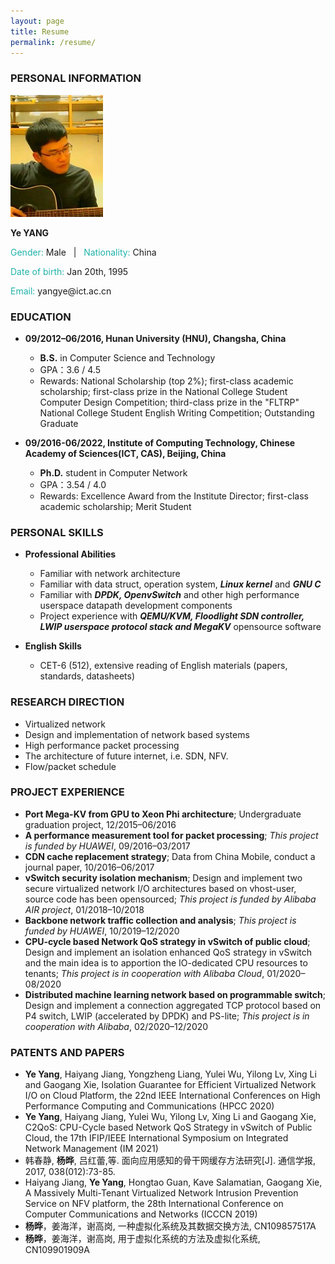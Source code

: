 ```yaml
---
layout: page
title: Resume
permalink: /resume/
---
```


### **PERSONAL INFORMATION**
<img class="profile-picture" src="/static/img/me.jpg">

**Ye YANG**

<p><font color="#20B2AA">Gender:&nbsp;</font>Male&nbsp;&nbsp;&nbsp;|&nbsp;&nbsp;&nbsp;<font color="#20B2AA">Nationality:&nbsp;</font>China</p>

<p><font color="#20B2AA">Date of birth:&nbsp;</font>Jan 20th,&nbsp;1995</p>

<p><font color="#20B2AA">Email: </font>yangye@ict.ac.cn</p>

### **EDUCATION**

* **09/2012–06/2016, Hunan University (HNU), Changsha, China**
   * **B.S.** in Computer Science and Technology
   * GPA：3.6 / 4.5
   * Rewards: National Scholarship (top 2%); first-class academic scholarship; first-class prize in the National College Student Computer Design Competition; third-class prize in the "FLTRP" National College Student English Writing Competition; Outstanding Graduate

* **09/2016-06/2022, Institute of Computing Technology, Chinese Academy of Sciences(ICT, CAS), Beijing, China**
   * **Ph.D.** student in Computer Network
   * GPA：3.54 / 4.0
   * Rewards: Excellence Award from the Institute Director; first-class academic scholarship; Merit Student

<!--
&nbsp;|&nbsp;|&nbsp;
-----|-------|---------
09/2016-Present | **Ph.D.** student in Computer Network | Institute of Computing Technology (**ICT**), Chinese Academy of Sciences, China
09/2012–06/2016 | **B.S.** in Computer Science and Technology | Hunan University (**HNU**), China
-->

### **PERSONAL SKILLS**

* **Professional Abilities**  

   * Familiar with network architecture  
   * Familiar with data struct, operation system, ***Linux kernel*** and ***GNU C***
   * Familiar with ***DPDK, OpenvSwitch*** and other high performance userspace datapath development components
   * Project experience with ***QEMU/KVM, Floodlight SDN controller, LWIP userspace protocol stack and MegaKV*** opensource software  

* **English Skills**  
   * CET-6 (512), extensive reading of English materials (papers, standards, datasheets)

### **RESEARCH DIRECTION**

* Virtualized network
* Design and implementation of network based systems
* High performance packet processing
* The architecture of future internet, i.e. SDN, NFV.
* Flow/packet schedule

### **PROJECT EXPERIENCE**

* **Port Mega-KV from GPU to Xeon Phi architecture**; Undergraduate graduation project, 12/2015–06/2016
* **A performance measurement tool for packet processing**; *This project is funded by HUAWEI*, 09/2016–03/2017
* **CDN cache replacement strategy**; Data from China Mobile, conduct a journal paper, 10/2016–06/2017
* **vSwitch security isolation mechanism**; Design and implement two secure virtualized network I/O architectures based on vhost-user, source code has been opensourced; *This project is funded by Alibaba AIR project*, 01/2018–10/2018
* **Backbone network traffic collection and analysis**; *This project is funded by HUAWEI*, 10/2019–12/2020
* **CPU-cycle based Network QoS strategy in vSwitch of public cloud**; Design and implement an isolation enhanced QoS strategy in vSwitch and the main idea is to apportion the IO-dedicated CPU resources to tenants; *This project is in cooperation with Alibaba Cloud*, 01/2020–08/2020
* **Distributed machine learning network based on programmable switch**; Design and implement a connection aggregated TCP protocol based on P4 switch, LWIP (accelerated by DPDK) and PS-lite; *This project is in cooperation with Alibaba*, 02/2020–12/2020

### **PATENTS AND PAPERS**
* **Ye Yang**, Haiyang Jiang, Yongzheng Liang, Yulei Wu, Yilong Lv, Xing Li and Gaogang Xie, Isolation Guarantee for Efficient Virtualized Network I/O on Cloud Platform, the 22nd IEEE International Conferences on High Performance Computing and Communications (HPCC 2020)
* **Ye Yang**, Haiyang Jiang, Yulei Wu, Yilong Lv, Xing Li and Gaogang Xie, C2QoS: CPU-Cycle based Network QoS Strategy in vSwitch of Public Cloud, the 17th IFIP/IEEE International Symposium on Integrated Network Management (IM 2021)
* 韩春静, **杨晔**, 吕红蕾,等. 面向应用感知的骨干网缓存方法研究[J]. 通信学报, 2017, 038(012):73-85.
* Haiyang Jiang, **Ye Yang**, Hongtao Guan, Kave Salamatian, Gaogang Xie, A Massively Multi-Tenant Virtualized Network Intrusion Prevention Service on NFV platform, the 28th International Conference on Computer Communications and Networks (ICCCN 2019)
* **杨晔**，姜海洋，谢高岗, 一种虚拟化系统及其数据交换方法, CN109857517A
* **杨晔**，姜海洋，谢高岗, 用于虚拟化系统的方法及虚拟化系统, CN109901909A